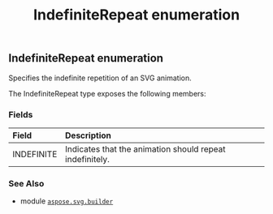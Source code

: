 ﻿---
title: IndefiniteRepeat enumeration
second_title: Aspose.SVG for Python via .NET API References
description: 
type: docs
weight: 1530
url: /python-net/aspose.svg.builder/indefiniterepeat/
is_root: false
---

## IndefiniteRepeat enumeration

Specifies the indefinite repetition of an SVG animation.



The IndefiniteRepeat type exposes the following members:

### Fields
| Field | Description |
| :- | :- |
| INDEFINITE | Indicates that the animation should repeat indefinitely. |



### See Also
* module [`aspose.svg.builder`](..)
